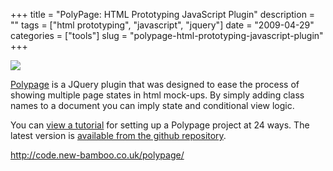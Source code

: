 +++
title = "PolyPage: HTML Prototyping JavaScript Plugin"
description = ""
tags = ["html prototyping", "javascript", "jquery"]
date = "2009-04-29"
categories = ["tools"]
slug = "polypage-html-prototyping-javascript-plugin"
+++


<div class="tool-screenshot mb1"><a href="http://code.new-bamboo.co.uk/polypage/"><img id="bluga-thumbnail-2726" class="bluga-thumbnail custom" src="//konigi.com/media/bluga/
wt522ff1d54584c_custom.jpg"/></a></div><p><a href="http://code.new-bamboo.co.uk/polypage/">Polypage</a> is a JQuery plugin that was designed to ease the process of showing multiple page states in html mock-ups. By simply adding class names to a document you can imply state and conditional view logic.</p>
<p>You can <a href="http://24ways.org/2008/easier-page-states-for-wireframes">view a tutorial</a> for setting up a Polypage project at 24 ways. The latest version is <a href="http://github.com/andykent/polypage/tree/master">available from the github repository</a>.</p>
  
<p><a href="http://code.new-bamboo.co.uk/polypage/">http://code.new-bamboo.co.uk/polypage/</a></p>
      
